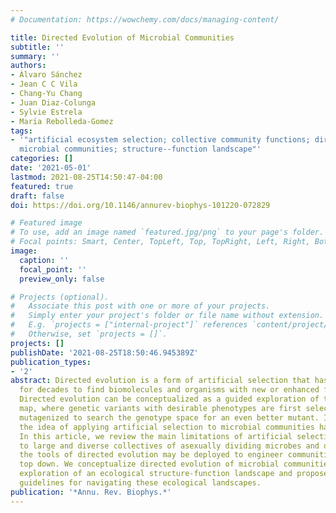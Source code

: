 ```yaml
---
# Documentation: https://wowchemy.com/docs/managing-content/

title: Directed Evolution of Microbial Communities
subtitle: ''
summary: ''
authors:
- Álvaro Sánchez
- Jean C C Vila
- Chang-Yu Chang
- Juan Diaz-Colunga
- Sylvie Estrela
- Marı́a Rebolleda-Gomez
tags:
- '"artificial ecosystem selection; collective community functions; directed evolution;
  microbial communities; structure--function landscape"'
categories: []
date: '2021-05-01'
lastmod: 2021-08-25T14:50:47-04:00
featured: true
draft: false
doi: https://doi.org/10.1146/annurev-biophys-101220-072829

# Featured image
# To use, add an image named `featured.jpg/png` to your page's folder.
# Focal points: Smart, Center, TopLeft, Top, TopRight, Left, Right, BottomLeft, Bottom, BottomRight.
image:
  caption: ''
  focal_point: ''
  preview_only: false

# Projects (optional).
#   Associate this post with one or more of your projects.
#   Simply enter your project's folder or file name without extension.
#   E.g. `projects = ["internal-project"]` references `content/project/deep-learning/index.md`.
#   Otherwise, set `projects = []`.
projects: []
publishDate: '2021-08-25T18:50:46.945389Z'
publication_types:
- '2'
abstract: Directed evolution is a form of artificial selection that has been used
  for decades to find biomolecules and organisms with new or enhanced functional traits.
  Directed evolution can be conceptualized as a guided exploration of the genotype-phenotype
  map, where genetic variants with desirable phenotypes are first selected and then
  mutagenized to search the genotype space for an even better mutant. In recent years,
  the idea of applying artificial selection to microbial communities has gained momentum.
  In this article, we review the main limitations of artificial selection when applied
  to large and diverse collectives of asexually dividing microbes and discuss how
  the tools of directed evolution may be deployed to engineer communities from the
  top down. We conceptualize directed evolution of microbial communities as a guided
  exploration of an ecological structure-function landscape and propose practical
  guidelines for navigating these ecological landscapes.
publication: '*Annu. Rev. Biophys.*'
---
```

